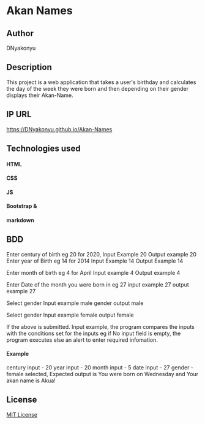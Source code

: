 # Akan Names


## Author

DNyakonyu

## Description

This project is a web application that takes a user's birthday and calculates the day of the week they were born and then depending on their gender displays their Akan-Name.



## IP URL

https://DNyakonyu.github.io/Akan-Names

## Technologies used

#### HTML
#### CSS
#### JS
#### Bootstrap &
#### markdown

## BDD

Enter century of birth eg 20 for 2020, Input Example 20 Output example 20
Enter year of Birth eg 14 for 2014 Input Example 14 Output Example 14

Enter month of birth eg 4 for April Input example 4 Output example 4

Enter Date of the month you were born in eg 27 input example 27 output example 27

Select gender Input example male gender output male

Select gender Input example female output female

If the above is submitted. Input example, the program compares the inputs with the conditions set for the inputs eg if No input field is empty, the program executes else an alert to enter required infomation.

#### Example

century input - 20
year input - 20
month input - 5
date input - 27
gender - female selected, Expected output is You were born on Wednesday and Your akan name is Akua!

## License
[MIT License](https://choosealicense.com/licenses/mit/)
